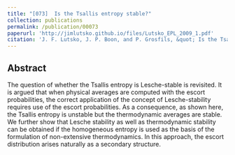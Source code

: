```yaml
---
title: "[073]  Is the Tsallis entropy stable?"
collection: publications
permalink: /publication/00073
paperurl: 'http://jimlutsko.github.io/files/Lutsko_EPL_2009_1.pdf'
citation: 'J. F. Lutsko, J. P. Boon, and P. Grosfils, &quot; Is the Tsallis entropy stable?&quot;, <i>EuroPhys. Lett.</i>, <strong>86</strong>, 40005 (2009)'
---
```

Abstract
---
The question of whether the Tsallis entropy is Lesche-stable is revisited. It is argued that when physical averages are computed with the escort probabilities, the correct application of the concept of Lesche-stability requires use of the escort probabilities. As a consequence, as shown here, the Tsallis entropy is unstable but the thermodynamic averages are stable. We further show that Lesche stability as well as thermodynamic stability can be obtained if the homogeneous entropy is used as the basis of the formulation of non-extensive thermodynamics. In this approach, the escort distribution arises naturally as a secondary structure.
